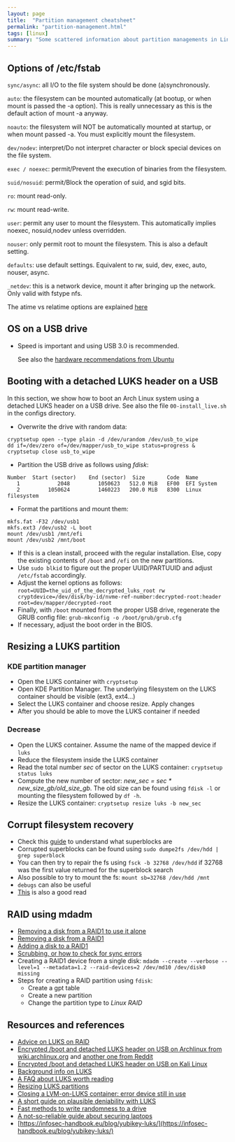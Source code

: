 ```yaml
---
layout: page
title:  "Partition management cheatsheet"
permalink: "partition-management.html"
tags: [linux]
summary: "Some scattered information about partition managements in Linux"
---
```


## Options of /etc/fstab
`sync/async`: all I/O to the file system should be done (a)synchronously.

`auto`: the filesystem can be mounted automatically (at bootup, or when mount is
passed the -a option). This is really unnecessary as this is the default action
of mount -a anyway.

`noauto`: the filesystem will NOT be automatically mounted at startup, or when
mount passed -a. You must explicitly mount the filesystem.

`dev/nodev`: interpret/Do not interpret character or block special devices on
the file system.

`exec / noexec`: permit/Prevent the execution of binaries from the filesystem.

`suid/nosuid`: permit/Block the operation of suid, and sgid bits.

`ro`: mount read-only.

`rw`: mount read-write.

`user`: permit any user to mount the filesystem. This automatically implies
noexec, nosuid,nodev unless overridden.

`nouser`: only permit root to mount the filesystem. This is also a default
setting.

`defaults`: use default settings. Equivalent to rw, suid, dev, exec, auto,
nouser, async.

`_netdev`: this is a network device, mount it after bringing up the network.
Only valid with fstype nfs.

The atime vs relatime options are explained [here](https://blog.confirm.ch/mount-options-atime-vs-relatime/)


## OS on a USB drive
* Speed is important and using USB 3.0 is recommended.
  
  See also the [hardware recommendations from Ubuntu](https://help.ubuntu.com/community/Installation/FromUSBStick/pre#Notes_about_speed)


## Booting with a detached LUKS header on a USB
In this section, we show how to boot an Arch Linux system using a detached LUKS header on a USB drive. See also the file `00-install_live.sh` in the configs directory.
* Overwrite the drive with random data:
```
cryptsetup open --type plain -d /dev/urandom /dev/usb_to_wipe
dd if=/dev/zero of=/dev/mapper/usb_to_wipe status=progress &
cryptsetup close usb_to_wipe
```
* Partition the USB drive as follows using *fdisk*:
```
Number  Start (sector)    End (sector)  Size       Code  Name
   1            2048         1050623   512.0 MiB   EF00  EFI System
   2         1050624         1460223   200.0 MiB   8300  Linux filesystem
```
* Format the partitions and mount them:
```
mkfs.fat -F32 /dev/usb1
mkfs.ext3 /dev/usb2 -L boot
mount /dev/usb1 /mnt/efi
mount /dev/usb2 /mnt/boot
```
* If this is a clean install, proceed with the regular installation. Else, copy the existing contents of `/boot` and `/efi` on the new partitions.
* Use `sudo blkid` to figure out the proper UUID/PARTUUID and adjust `/etc/fstab` accordingly.
* Adjust the kernel options as follows:
`root=UUID=the_uid_of_the_decrypted_luks_root rw cryptdevice=/dev/disk/by-id/nvme-ref-number:decrypted-root:header root=dev/mapper/decrypted-root`
* Finally, with `/boot` mounted from the proper USB drive, regenerate the GRUB config file: `grub-mkconfig -o /boot/grub/grub.cfg`
* If necessary, adjust the boot order in the BIOS.


## Resizing a LUKS partition
### KDE partition manager
* Open the LUKS container with `cryptsetup`
* Open KDE Partition Manager. The underlying filesystem on the LUKS container
  should be visible (ext3, ext4...)
* Select the LUKS container and choose resize. Apply changes
* After you should be able to move the LUKS container if needed  

### Decrease
* Open the LUKS container. Assume the name of the mapped device if `luks`
* Reduce the filesystem inside the LUKS container
* Read the total number *sec* of sector on the LUKS container:
  `cryptsetup status luks`
* Compute the new number of sector: *new_sec = sec * new_size_gb/old_size_gb*.
  The old size can be found using `fdisk -l` or mounting the filesystem followed
  by `df -h`.
* Resize the LUKS container: `cryptsetup resize luks -b new_sec`


## Corrupt filesystem recovery
* Check this [guide](https://www.slashroot.in/understanding-file-system-superblock-linux)
  to understand what superblocks are
* Corrupted superblocks can be found using
  `sudo dumpe2fs /dev/hdd | grep superblock`
* You can then try to repair the fs using `fsck -b 32768 /dev/hdd` if 32768 was
  the first value returned for the superblock search
* Also possible to try to mount the fs: `mount sb=32768 /dev/hdd /mnt`
* `debugs` can also be useful
* [This](https://searchdatacenter.techtarget.com/tip/Access-and-repair-an-ext3-file-system-with-the-superblock)
  is also a good read

## RAID using mdadm
* [Removing a disk from a RAID1 to use it alone](https://superuser.com/questions/971549/how-to-convert-a-software-raid-1-partition-to-non-raid-partition)
* [Removing a disk from a RAID1](https://wiki.archlinux.org/index.php/RAID#Removing_devices_from_an_array)
* [Adding a disk to a RAID1](https://wiki.archlinux.org/index.php/RAID#Adding_a_new_device_to_an_array)
* [Scrubbing, or how to check for sync errors](https://wiki.archlinux.org/index.php/RAID#Scrubbing)
* Creating a RAID1 device from a single disk: `mdadm --create --verbose --level=1 --metadata=1.2 --raid-devices=2 /dev/md10 /dev/disk0 missing`
* Steps for creating a RAID partition using `fdisk`:
  - Create a gpt table
  - Create a new partition
  - Change the partition type to *Linux RAID*
  

## Resources and references
* [Advice on LUKS on RAID](https://superuser.com/questions/1193290/best-order-of-raid-lvm-and-luks)
* [Encrypted /boot and detached LUKS header on USB on Archlinux from wiki.archlinux.org](https://wiki.archlinux.org/index.php/Dm-crypt/Specialties#Encrypted_/boot_and_a_detached_LUKS_header_on_USB) and [another one from Reddit](https://www.reddit.com/r/archlinux/comments/7np36m/detached_luks_header_full_disk_encryption_with/)
* [Encrypted /boot and detached LUKS header on USB on Kali Linux](https://docs.j7k6.org/kali-linux-fde-luks-plausible-deniability-detached-header-usb/)
* [Background info on LUKS](https://wiki.archlinux.org/index.php/Disk_encryption)
* [A FAQ about LUKS worth reading](https://gitlab.com/cryptsetup/cryptsetup/-/wikis/FrequentlyAskedQuestions)
* [Resizing LUKS partitions](https://help.ubuntu.com/community/ResizeEncryptedPartitions)
* [Closing a LVM-on-LUKS container: error device still in use](https://linux-blog.anracom.com/tag/device-still-in-use/)
* [A short guide on plausible deniability with LUKS](https://blog.linuxbrujo.net/posts/plausible-deniability-with-luks/)
* [Fast methods to write randomness to a drive](https://wiki.archlinux.org/index.php/Dm-crypt/Drive_preparation#dm-crypt_specific_methods)
* [A not-so-reliable guide about securing laptops](https://wiki.alpinelinux.org/wiki/Setting_up_a_laptop)
* [https://infosec-handbook.eu/blog/yubikey-luks/](https://infosec-handbook.eu/blog/yubikey-luks/)
